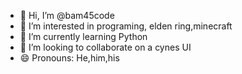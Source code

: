 - 👋 Hi, I’m @bam45code
- 👀 I’m interested in programing, elden ring,minecraft
- 🌱 I’m currently learning Python
- 💞️ I’m looking to collaborate on a cynes UI
- 😄 Pronouns: He,him,his

<!---
bam45code/bam45code is a ✨ special ✨ repository because its `README.md` (this file) appears on your GitHub profile.
You can click the Preview link to take a look at your changes.
--->
